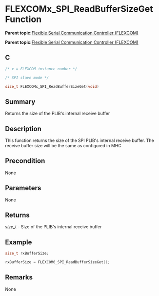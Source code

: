 # FLEXCOMx\_SPI\_ReadBufferSizeGet Function

**Parent topic:**[Flexible Serial Communication Controller \(FLEXCOM\)](GUID-137968B9-4089-44C6-9B5A-2F30929F6852.md)

**Parent topic:**[Flexible Serial Communication Controller \(FLEXCOM\)](GUID-1F0CC449-4122-4C77-A199-A7874C524FDD.md)

## C

```c
/* x = FLEXCOM instance number */

/* SPI slave mode */

size_t FLEXCOMx_SPI_ReadBufferSizeGet(void)
```

## Summary

Returns the size of the PLIB's internal receive buffer

## Description

This function returns the size of the SPI PLIB's internal receive buffer. The receive buffer size will be the same as configured in MHC

## Precondition

None

## Parameters

None

## Returns

*size\_t* - Size of the PLIB's internal receive buffer

## Example

```c
size_t rxBufferSize;

rxBufferSize = FLEXCOM0_SPI_ReadBufferSizeGet();

```

## Remarks

None

